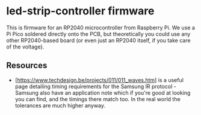 # led-strip-controller firmware

This is firmware for an RP2040 microcontroller from Raspberry Pi. We use a Pi Pico soldered directly onto the PCB, but theoretically you could use any other RP2040-based board (or even just an RP2040 itself, if you take care of the voltage).

## Resources

- [https://www.techdesign.be/projects/011/011_waves.htm] is a useful page detailing timing requirements for the Samsung IR protocol - Samsung also have an application note which if you're good at looking you can find, and the timings there match too. In the real world the tolerances are much higher anyway.
